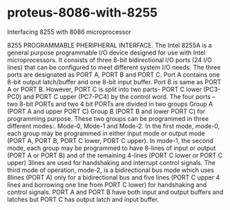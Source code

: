 # proteus-8086-with-8255
Interfacing 8255 with 8086 microprocessor 

8255 PROGRAMMABLE PHERIPHERAL INTERFACE.
The Intel 8255A is a general purpose programmable I/O device designed for use
with Intel microprocessors. It consists of three 8-bit bidirectional I/O ports (24 I/O
lines) that can be configured to meet different system I/O needs. The three ports
are designated as PORT A, PORT B and PORT C. Port A contains one 8-bit output
latch/buffer and one 8-bit input buffer. Port B is same as PORT A or PORT B.
However, PORT C is split into two parts- PORT C lower (PC3-PC0) and PORT C
upper (PC7-PC4) by the control word. The four ports – two 8-bit PORTs and two 4
bit PORTs are divided in two groups Group A (PORT A and upper PORT C) Group B
(PORT B and lower PORT C) for programming purpose. These two groups can be
programmed in three different modes:. Mode-0, Mode-1 and Mode-2.
In the first mode, mode-0, each group may be programmed in either input
mode or output mode (PORT A, PORT B, PORT C lower, PORT C upper). In mode-1,
the second mode, each group may be programmed to have 8-lines of input or
output (PORT A or PORT B) and of the remaining 4-lines (PORT C lower or PORT C
upper) 3lines are used for handshaking and interrupt control signals. The third
mode of operation, mode-2, is a bidirectional bus mode which uses 8lines (PORT
A) only for a bidirectional bus and five lines (PORT C upper 4 lines and borrowing
one line from PORT C lower) for handshaking and control signals. PORT A and
PORT B have both input and output buffers and latches but PORT C has output
latch and input buffer.

